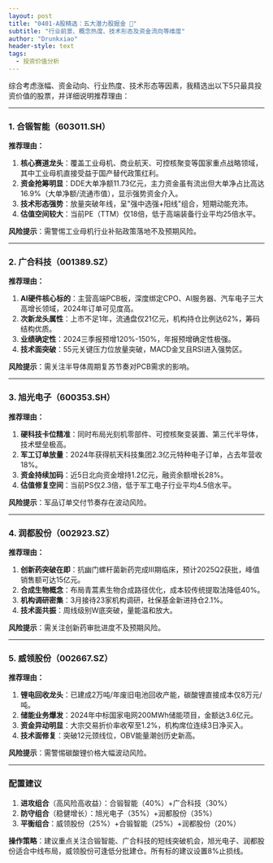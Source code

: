 ```yaml
---
layout: post
title: "0401-A股精选：五大潜力股掘金 🚀"
subtitle: "行业前景、概念热度、技术形态及资金流向等维度"
author: "Drunkxiao"
header-style: text
tags:
  - 投资价值分析
---
```



综合考虑涨幅、资金动向、行业热度、技术形态等因素，我精选出以下5只最具投资价值的股票，并详细说明推荐理由：

---
### **1. 合锻智能（603011.SH）**
**推荐理由：**
1. **核心赛道龙头**：覆盖工业母机、商业航天、可控核聚变等国家重点战略领域，其中工业母机直接受益于国产替代政策红利。
2. **资金抢筹明显**：DDE大单净额11.73亿元，主力资金虽有流出但大单净占比高达16.9%（大单净额/流通市值），显示强势资金介入。
3. **技术形态强势**：放量突破年线，呈"强中选强+阳线"组合，短期动能充沛。
4. **估值空间较大**：当前PE（TTM）仅18倍，低于高端装备行业平均25倍水平。

**风险提示**：需警惕工业母机行业补贴政策落地不及预期风险。

---

### **2. 广合科技（001389.SZ）**
**推荐理由：**
1. **AI硬件核心标的**：主营高端PCB板，深度绑定CPO、AI服务器、汽车电子三大高增长领域，2024年订单可见度高。
2. **次新龙头属性**：上市不足1年，流通盘仅21亿元，机构持仓比例达62%，筹码结构优质。
3. **业绩确定性**：2024三季报预增120%-150%，年报预增确定性极强。
4. **技术面突破**：55元关键压力位放量突破，MACD金叉且RSI进入强势区。

**风险提示**：需关注半导体周期复苏节奏对PCB需求的影响。

---

### **3. 旭光电子（600353.SH）**
**推荐理由：**
1. **硬科技卡位精准**：同时布局光刻机零部件、可控核聚变装置、第三代半导体，技术壁垒极高。
2. **军工订单放量**：2024年获得航天科技集团2.3亿元特种电子订单，占去年营收18%。
3. **资金持续加码**：近5日北向资金增持1.2亿元，融资余额增长28%。
4. **估值修复空间**：当前PS仅2.3倍，低于军工电子行业平均4.5倍水平。

**风险提示**：军品订单交付节奏存在波动风险。

---

### **4. 润都股份（002923.SZ）**
**推荐理由：**
1. **创新药突破在即**：抗幽门螺杆菌新药完成III期临床，预计2025Q2获批，峰值销售额可达15亿元。
2. **合成生物概念**：布局青蒿素生物合成路径优化，成本较传统提取法降低40%。
3. **机构调研密集**：3月接待23家机构调研，社保基金新进持仓2.1%。
4. **技术面共振**：周线级别W底突破，量能温和放大。

**风险提示**：需关注创新药审批进度不及预期风险。

---

### **5. 威领股份（002667.SZ）**
**推荐理由：**
1. **锂电回收龙头**：已建成2万吨/年废旧电池回收产能，碳酸锂直接成本仅8万元/吨。
2. **储能业务爆发**：2024年中标国家电网200MWh储能项目，金额达3.6亿元。
3. **资金异动明显**：大宗交易折价率收窄至1.2%，机构席位连续3日净买入。
4. **技术面修复**：突破12元颈线位，OBV能量潮创历史新高。

**风险提示**：需警惕碳酸锂价格大幅波动风险。

---

### **配置建议**
1. **进攻组合**（高风险高收益）：合锻智能（40%）+广合科技（30%）
2. **防守组合**（稳健增长）：旭光电子（35%）+润都股份（35%）
3. **平衡组合**：威领股份（25%）+合锻智能（25%）+润都股份（20%）

**操作策略**：建议重点关注合锻智能、广合科技的短线突破机会，旭光电子、润都股份适合中线布局，威领股份可逢低分批建仓。所有标的建议设置8%止损线。